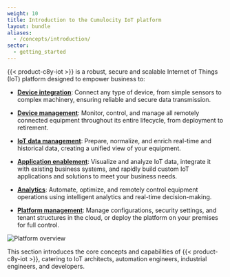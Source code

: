 ```yaml
---
weight: 10
title: Introduction to the Cumulocity IoT platform
layout: bundle
aliases:
  - /concepts/introduction/
sector:
  - getting_started
---
```


{{< product-c8y-iot >}} is a robust, secure and scalable Internet of Things (IoT) platform designed to empower business to:

- **[Device integration](/concepts/concepts-introduction/#device-integration)**: Connect any type of device, from simple sensors to complex machinery, ensuring reliable and secure data transmission.

- **[Device management](/concepts/concepts-introduction/#device-management)**: Monitor, control, and manage all remotely connected equipment throughout its entire lifecycle, from deployment to retirement.

- **[IoT data management](/concepts/concepts-introduction/#iot-data-management)**: Prepare, normalize, and enrich real-time and historical data, creating a unified view of your equipment.

- **[Application enablement](/concepts/concepts-introduction/#application-enablement)**: Visualize and analyze IoT data, integrate it with existing business systems, and rapidly build custom IoT applications and solutions to meet your business needs.

- **[Analytics](/concepts/concepts-introduction/#analytics)**: Automate, optimize, and remotely control equipment operations using intelligent analytics and real-time decision-making.

- **[Platform management](/concepts/concepts-introduction/#platform-management)**: Manage configurations, security settings, and tenant structures in the cloud, or deploy the platform on your premises for full control. 

![Platform overview](/images/concepts-guide/platform_overview.png)

This section introduces the core concepts and capabilities of {{< product-c8y-iot >}}, catering to IoT architects, automation engineers, industrial engineers, and developers.
